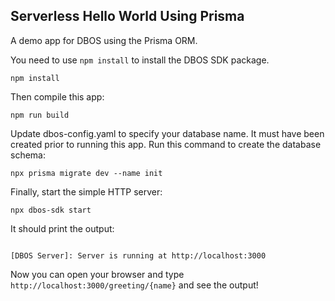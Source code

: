 ## Serverless Hello World Using Prisma

A demo app for DBOS using the Prisma ORM.

You need to use `npm install` to install the DBOS SDK package.

```shell
npm install
```

Then compile this app:
```shell
npm run build
```

Update dbos-config.yaml to specify your database name. It must have been created prior to running this app.
Run this command to create the database schema:
```shell
npx prisma migrate dev --name init
```


Finally, start the simple HTTP server:
```shell
npx dbos-sdk start
```

It should print the output:
```shell

[DBOS Server]: Server is running at http://localhost:3000
```

Now you can open your browser and type `http://localhost:3000/greeting/{name}` and see the output!
